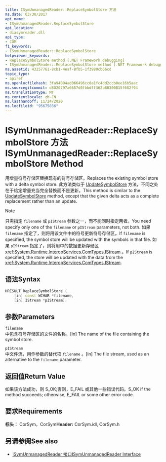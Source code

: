 ```yaml
---
title: ISymUnmanagedReader::ReplaceSymbolStore 方法
ms.date: 03/30/2017
api_name:
- ISymUnmanagedReader.ReplaceSymbolStore
api_location:
- diasymreader.dll
api_type:
- COM
f1_keywords:
- ISymUnmanagedReader::ReplaceSymbolStore
helpviewer_keywords:
- ReplaceSymbolStore method [.NET Framework debugging]
- ISymUnmanagedReader::ReplaceSymbolStore method [.NET Framework debugging]
ms.assetid: 43257761-8cb1-4eaf-8fb5-1f3980cb66cd
topic_type:
- apiref
ms.openlocfilehash: 3fa94094ad066496cc8a1fc4dd2ccb0ee16b5aac
ms.sourcegitcommit: d8020797a6657d0fbbdff362b80300815f682f94
ms.translationtype: MT
ms.contentlocale: zh-CN
ms.lasthandoff: 11/24/2020
ms.locfileid: "95675836"
---
```

# <a name="isymunmanagedreaderreplacesymbolstore-method"></a><span data-ttu-id="a3670-102">ISymUnmanagedReader::ReplaceSymbolStore 方法</span><span class="sxs-lookup"><span data-stu-id="a3670-102">ISymUnmanagedReader::ReplaceSymbolStore Method</span></span>

<span data-ttu-id="a3670-103">用增量符号存储区替换现有的符号存储区。</span><span class="sxs-lookup"><span data-stu-id="a3670-103">Replaces the existing symbol store with a delta symbol store.</span></span> <span data-ttu-id="a3670-104">此方法类似于 [UpdateSymbolStore](isymunmanagedreader-updatesymbolstore-method.md) 方法，不同之处在于给定增量充当完全替换而不是更新。</span><span class="sxs-lookup"><span data-stu-id="a3670-104">This method is similar to the [UpdateSymbolStore](isymunmanagedreader-updatesymbolstore-method.md) method, except that the given delta acts as a complete replacement rather than an update.</span></span>  
  
> [!NOTE]
> <span data-ttu-id="a3670-105">只需指定 `filename` 或 `pIStream` 参数之一，而不能同时指定两者。</span><span class="sxs-lookup"><span data-stu-id="a3670-105">You need specify only one of the `filename` or `pIStream` parameters, not both.</span></span> <span data-ttu-id="a3670-106">如果 `filename` 指定了，则将用该文件中的符号更新符号存储区。</span><span class="sxs-lookup"><span data-stu-id="a3670-106">If `filename` is specified, the symbol store will be updated with the symbols in that file.</span></span> <span data-ttu-id="a3670-107">如果 `pIStream` 指定了，则将用中的数据更新存储区 <xref:System.Runtime.InteropServices.ComTypes.IStream> 。</span><span class="sxs-lookup"><span data-stu-id="a3670-107">If `pIStream` is specified, the store will be updated with the data from the <xref:System.Runtime.InteropServices.ComTypes.IStream>.</span></span>  
  
## <a name="syntax"></a><span data-ttu-id="a3670-108">语法</span><span class="sxs-lookup"><span data-stu-id="a3670-108">Syntax</span></span>  
  
```cpp  
HRESULT ReplaceSymbolStore (  
    [in] const WCHAR *filename,  
    [in] IStream *pIStream);  
```  
  
## <a name="parameters"></a><span data-ttu-id="a3670-109">参数</span><span class="sxs-lookup"><span data-stu-id="a3670-109">Parameters</span></span>  

 `filename`  
 <span data-ttu-id="a3670-110">中包含符号存储区的文件的名称。</span><span class="sxs-lookup"><span data-stu-id="a3670-110">[in] The name of the file containing the symbol store.</span></span>  
  
 `pIStream`  
 <span data-ttu-id="a3670-111">中文件流，用作参数的替代项 `filename` 。</span><span class="sxs-lookup"><span data-stu-id="a3670-111">[in] The file stream, used as an alternative to the `filename` parameter.</span></span>  
  
## <a name="return-value"></a><span data-ttu-id="a3670-112">返回值</span><span class="sxs-lookup"><span data-stu-id="a3670-112">Return Value</span></span>  

 <span data-ttu-id="a3670-113">如果该方法成功，则 S_OK;否则，E_FAIL 或其他一些错误代码。</span><span class="sxs-lookup"><span data-stu-id="a3670-113">S_OK if the method succeeds; otherwise, E_FAIL or some other error code.</span></span>  
  
## <a name="requirements"></a><span data-ttu-id="a3670-114">要求</span><span class="sxs-lookup"><span data-stu-id="a3670-114">Requirements</span></span>  

 <span data-ttu-id="a3670-115">**标头：** CorSym，CorSym</span><span class="sxs-lookup"><span data-stu-id="a3670-115">**Header:** CorSym.idl, CorSym.h</span></span>  
  
## <a name="see-also"></a><span data-ttu-id="a3670-116">另请参阅</span><span class="sxs-lookup"><span data-stu-id="a3670-116">See also</span></span>

- [<span data-ttu-id="a3670-117">ISymUnmanagedReader 接口</span><span class="sxs-lookup"><span data-stu-id="a3670-117">ISymUnmanagedReader Interface</span></span>](isymunmanagedreader-interface.md)
